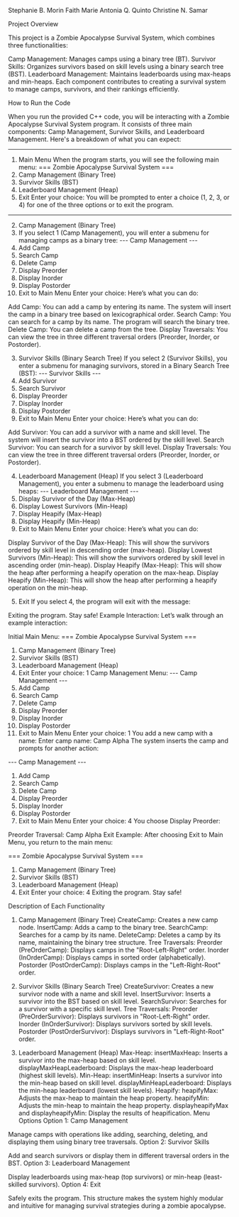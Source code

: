Stephanie B. Morin
Faith Marie Antonia Q. Quinto
Christine N. Samar




Project Overview

This project is a Zombie Apocalypse Survival System, which combines three functionalities:

Camp Management: Manages camps using a binary tree (BT).
Survivor Skills: Organizes survivors based on skill levels using a binary search tree (BST).
Leaderboard Management: Maintains leaderboards using max-heaps and min-heaps.
Each component contributes to creating a survival system to manage camps, survivors, and their rankings efficiently.

How to Run the Code

When you run the provided C++ code, you will be interacting with a Zombie Apocalypse Survival System program. It consists of three main components: Camp Management, Survivor Skills, and Leaderboard Management. Here's a breakdown of what you can expect:

---
1. Main Menu
When the program starts, you will see the following main menu:
=== Zombie Apocalypse Survival System ===
1. Camp Management (Binary Tree)
2. Survivor Skills (BST)
3. Leaderboard Management (Heap)
4. Exit
Enter your choice:
You will be prompted to enter a choice (1, 2, 3, or 4) for one of the three options or to exit the program.
---
2. Camp Management (Binary Tree)
3.  If you select 1 (Camp Management), you will enter a submenu for managing camps as a binary tree:
--- Camp Management ---
1. Add Camp
2. Search Camp
3. Delete Camp
4. Display Preorder
5. Display Inorder
6. Display Postorder
7. Exit to Main Menu
Enter your choice:
Here’s what you can do:

Add Camp: You can add a camp by entering its name. The system will insert the camp in a binary tree based on lexicographical order.
Search Camp: You can search for a camp by its name. The program will search the binary tree.
Delete Camp: You can delete a camp from the tree.
Display Traversals: You can view the tree in three different traversal orders (Preorder, Inorder, or Postorder).

3. Survivor Skills (Binary Search Tree)
If you select 2 (Survivor Skills), you enter a submenu for managing survivors, stored in a Binary Search Tree (BST):
--- Survivor Skills ---
1. Add Survivor
2. Search Survivor
3. Display Preorder
4. Display Inorder
5. Display Postorder
6. Exit to Main Menu
Enter your choice:
Here’s what you can do:

Add Survivor: You can add a survivor with a name and skill level. The system will insert the survivor into a BST ordered by the skill level.
Search Survivor: You can search for a survivor by skill level.
Display Traversals: You can view the tree in three different traversal orders (Preorder, Inorder, or Postorder).

4. Leaderboard Management (Heap)
If you select 3 (Leaderboard Management), you enter a submenu to manage the leaderboard using heaps:
--- Leaderboard Management ---
1. Display Survivor of the Day (Max-Heap)
2. Display Lowest Survivors (Min-Heap)
3. Display Heapify (Max-Heap)
4. Display Heapify (Min-Heap)
5. Exit to Main Menu
Enter your choice:
Here’s what you can do:

Display Survivor of the Day (Max-Heap): This will show the survivors ordered by skill level in descending order (max-heap).
Display Lowest Survivors (Min-Heap): This will show the survivors ordered by skill level in ascending order (min-heap).
Display Heapify (Max-Heap): This will show the heap after performing a heapify operation on the max-heap.
Display Heapify (Min-Heap): This will show the heap after performing a heapify operation on the min-heap.

5. Exit
If you select 4, the program will exit with the message:

Exiting the program. Stay safe!
Example Interaction:
Let’s walk through an example interaction:

Initial Main Menu:
=== Zombie Apocalypse Survival System ===
1. Camp Management (Binary Tree)
2. Survivor Skills (BST)
3. Leaderboard Management (Heap)
4. Exit
Enter your choice: 1
Camp Management Menu:
--- Camp Management ---
1. Add Camp
2. Search Camp
3. Delete Camp
4. Display Preorder
5. Display Inorder
6. Display Postorder
7. Exit to Main Menu
Enter your choice: 1
You add a new camp with a name:
Enter camp name: Camp Alpha
The system inserts the camp and prompts for another action:

--- Camp Management ---
1. Add Camp
2. Search Camp
3. Delete Camp
4. Display Preorder
5. Display Inorder
6. Display Postorder
7. Exit to Main Menu
Enter your choice: 4
You choose Display Preorder:

Preorder Traversal: Camp Alpha 
Exit Example:
After choosing Exit to Main Menu, you return to the main menu:

=== Zombie Apocalypse Survival System ===
1. Camp Management (Binary Tree)
2. Survivor Skills (BST)
3. Leaderboard Management (Heap)
4. Exit
Enter your choice: 4
Exiting the program. Stay safe!


Description of Each Functionality

1. Camp Management (Binary Tree)
CreateCamp: Creates a new camp node.
InsertCamp: Adds a camp to the binary tree.
SearchCamp: Searches for a camp by its name.
DeleteCamp: Deletes a camp by its name, maintaining the binary tree structure.
Tree Traversals:
Preorder (PreOrderCamp): Displays camps in the "Root-Left-Right" order.
Inorder (InOrderCamp): Displays camps in sorted order (alphabetically).
Postorder (PostOrderCamp): Displays camps in the "Left-Right-Root" order.


2. Survivor Skills (Binary Search Tree)
CreateSurvivor: Creates a new survivor node with a name and skill level.
InsertSurvivor: Inserts a survivor into the BST based on skill level.
SearchSurvivor: Searches for a survivor with a specific skill level.
Tree Traversals:
Preorder (PreOrderSurvivor): Displays survivors in "Root-Left-Right" order.
Inorder (InOrderSurvivor): Displays survivors sorted by skill levels.
Postorder (PostOrderSurvivor): Displays survivors in "Left-Right-Root" order.


3. Leaderboard Management (Heap)
Max-Heap:
insertMaxHeap: Inserts a survivor into the max-heap based on skill level.
displayMaxHeapLeaderboard: Displays the max-heap leaderboard (highest skill levels).
Min-Heap:
insertMinHeap: Inserts a survivor into the min-heap based on skill level.
displayMinHeapLeaderboard: Displays the min-heap leaderboard (lowest skill levels).
Heapify:
heapifyMax: Adjusts the max-heap to maintain the heap property.
heapifyMin: Adjusts the min-heap to maintain the heap property.
displayheapifyMax and displayheapifyMin: Display the results of heapification.
Menu Options
Option 1: Camp Management

Manage camps with operations like adding, searching, deleting, and displaying them using binary tree traversals.
Option 2: Survivor Skills

Add and search survivors or display them in different traversal orders in the BST.
Option 3: Leaderboard Management

Display leaderboards using max-heap (top survivors) or min-heap (least-skilled survivors).
Option 4: Exit

Safely exits the program.
This structure makes the system highly modular and intuitive for managing survival strategies during a zombie apocalypse.

